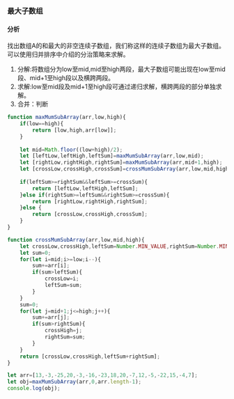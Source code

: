 ### 最大子数组
#### 分析
找出数组A的和最大的非空连续子数组，我们称这样的连续子数组为最大子数组。可以使用归并排序中介绍的分治策略来求解。
1. 分解:将数组分为low至mid,mid至high两段，最大子数组可能出现在low至mid段、mid+1至high段以及横跨两段。
2. 求解:low至mid段及mid+1至high段可通过递归求解，横跨两段的部分单独求解。
3. 合并：判断

```javascript
function maxMumSubArray(arr,low,high){
	if(low==high){
		return [low,high,arr[low]];
	}
	
	let mid=Math.floor((low+high)/2);
	let [leftLow,leftHigh,leftSum]=maxMumSubArray(arr,low,mid);
	let [rightLow,rightHigh,rightSum]=maxMumSubArray(arr,mid+1,high);
	let [crossLow,crossHigh,crossSum]=crossMumSubArray(arr,low,mid,high);
	
	if(leftSum>=rightSum&&leftSum>=crossSum){
		return [leftLow,leftHigh,leftSum];
	}else if(rightSum>=leftSum&&rightSum>=crossSum){
		return [rightLow,rightHigh,rightSum];
	}else {
		return [crossLow,crossHigh,crossSum];
	}
}

function crossMumSubArray(arr,low,mid,high){
	let crossLow,crossHigh,leftSum=Number.MIN_VALUE,rightSum=Number.MIN_VALUE;
	let sum=0;
	for(let i=mid;i>=low;i--){
		sum+=arr[i];
		if(sum>leftSum){
			crossLow=i;
			leftSum=sum;
		}
	}
	sum=0;
	for(let j=mid+1;j<=high;j++){
		sum+=arr[j];
		if(sum>rightSum){
			crossHigh=j;
			rightSum=sum;
		}
	}
	return [crossLow,crossHigh,leftSum+rightSum];
}

let arr=[13,-3,-25,20,-3,-16,-23,18,20,-7,12,-5,-22,15,-4,7];
let obj=maxMumSubArray(arr,0,arr.length-1);
console.log(obj);
```
